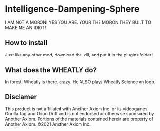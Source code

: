 # Intelligence-Dampening-Sphere
I AM NOT A MORON!
YES YOU ARE. YOUR THE MORON THEY BUILT TO MAKE ME AN IDIOT!
## How to install
Just like any other mod, download the .dll, and put it in the plugins folder!
## What does the WHEATLY do?
In forest, Wheatly is there. crazy. He ALSO plays Wheatly Science on loop.
## Disclamer
This product is not affiliated with Another Axiom Inc. or its videogames Gorilla Tag and Orion Drift and is not endorsed or otherwise sponsored by Another Axiom. Portions of the materials contained herein are property of Another Axiom. ©2021 Another Axiom Inc.
